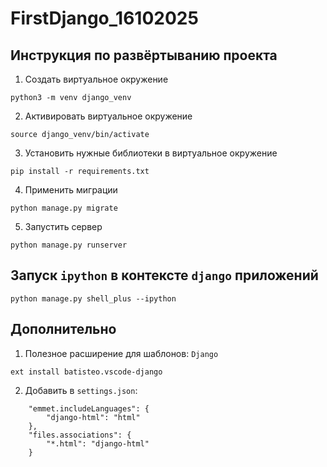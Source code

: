 # FirstDjango_16102025

## Инструкция по развёртыванию проекта

1. Создать виртуальное окружение
```
python3 -m venv django_venv
```
2. Активировать виртуальное окружение
```
source django_venv/bin/activate
```
3. Установить нужные библиотеки в виртуальное окружение
```
pip install -r requirements.txt
```
4. Применить миграции
```
python manage.py migrate
```
5. Запустить сервер
```
python manage.py runserver 
```
## Запуск `ipython` в контексте `django` приложений
```
python manage.py shell_plus --ipython
```

## Дополнительно

1. Полезное расширение для шаблонов: `Django`
```
ext install batisteo.vscode-django
```
2. Добавить в `settings.json`:
```
    "emmet.includeLanguages": {
        "django-html": "html"
    },
    "files.associations": {
        "*.html": "django-html"
    }
```
